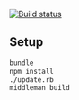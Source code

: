 [![Build status](https://ci.appveyor.com/api/projects/status/otamhaq5pj75ektk/branch/master?svg=true)](https://ci.appveyor.com/project/cfillion/reapack-com/branch/master)

## Setup

```sh
bundle
npm install
./update.rb
middleman build
```
